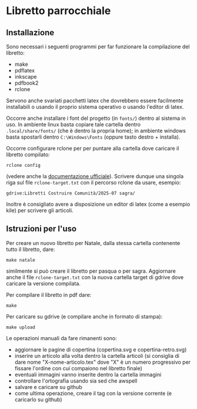# Libretto parrocchiale

## Installazione

Sono necessari i seguenti programmi per far funzionare la compilazione del libretto:

- make
- pdflatex
- inkscape
- pdfbook2
- rclone

Servono anche svariati pacchetti latex che dovrebbero essere facilmente installabili o usando il proprio sistema operativo o usando l'editor di latex.

Occorre anche installare i font del progetto (in `fonts/`) dentro al sistema in uso. In ambiente linux basta copiare tale cartella dentro `.local/share/fonts/` (che è dentro la propria home); in ambiente windows basta spostarli dentro `C:\Windows\Fonts` (oppure tasto destro + installa).

Occorre configurare rclone per per puntare alla cartella dove caricare il libretto compilato:

    rclone config

(vedere anche la [documentazione ufficiale](https://rclone.org/drive/)). Scrivere dunque una singola riga sul file `rclone-target.txt` con il percorso rclone da usare, esempio:

    gdrive:Libretti Costruire Comunità/2025-07 sagra/

Inoltre è consigliato avere a disposizione un editor di latex (come a esempio kile) per scrivere gli articoli.


## Istruzioni per l'uso

Per creare un nuovo libretto per Natale, dalla stessa cartella contenente tutto il libretto, dare:

    make natale

similmente si può creare il libretto per pasqua o per sagra. Aggiornare anche il file `rclone-target.txt` con la nuova cartella target di gdrive dove caricare la versione compilata.

Per compilare il libretto in pdf dare:

    make

Per caricare su gdrive (e compilare anche in formato di stampa):

    make upload

Le operazioni manuali da fare rimanenti sono:

- aggiornare le pagine di copertina (copertina.svg e copertina-retro.svg)
- inserire un articolo alla volta dentro la cartella articoli (si consiglia di dare nome "X-nome-articolo.tex" dove "X" è un numero progressivo per fissare l'ordine con cui compaiono nel libretto finale)
- eventuali immagini vanno inserite dentro la cartella immagini
- controllare l'ortografia usando sia sed che awspell
- salvare e caricare su github
- come ultima operazione, creare il tag con la versione corrente (e caricarlo su github)

